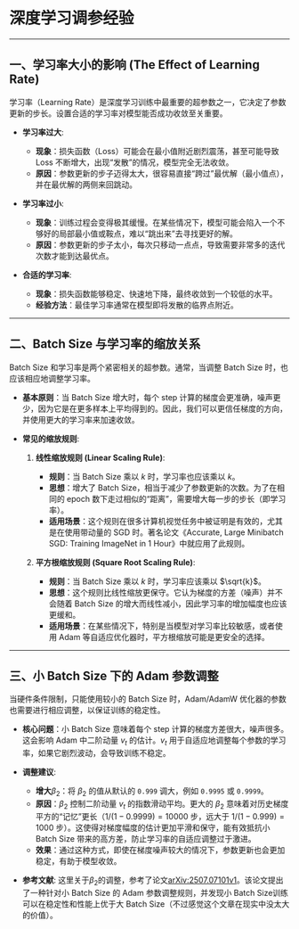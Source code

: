 # 深度学习调参经验

---

## 一、学习率大小的影响 (The Effect of Learning Rate)

学习率（Learning Rate）是深度学习训练中最重要的超参数之一，它决定了参数更新的步长。设置合适的学习率对模型能否成功收敛至关重要。

- **学习率过大**:
  - **现象**：损失函数（Loss）可能会在最小值附近剧烈震荡，甚至可能导致 Loss 不断增大，出现“发散”的情况，模型完全无法收敛。
  - **原因**：参数更新的步子迈得太大，很容易直接“跨过”最优解（最小值点），并在最优解的两侧来回跳动。

- **学习率过小**:
  - **现象**：训练过程会变得极其缓慢。在某些情况下，模型可能会陷入一个不够好的局部最小值或鞍点，难以“跳出来”去寻找更好的解。
  - **原因**：参数更新的步子太小，每次只移动一点点，导致需要非常多的迭代次数才能到达最优点。

- **合适的学习率**:
  - **现象**：损失函数能够稳定、快速地下降，最终收敛到一个较低的水平。
  - **经验方法**：最佳学习率通常在模型即将发散的临界点附近。

---

## 二、Batch Size 与学习率的缩放关系

Batch Size 和学习率是两个紧密相关的超参数。通常，当调整 Batch Size 时，也应该相应地调整学习率。

- **基本原则**：当 Batch Size 增大时，每个 step 计算的梯度会更准确，噪声更少，因为它是在更多样本上平均得到的。因此，我们可以更信任梯度的方向，并使用更大的学习率来加速收敛。

- **常见的缩放规则**:
  1. **线性缩放规则 (Linear Scaling Rule)**:
     - **规则**：当 Batch Size 乘以 $k$ 时，学习率也应该乘以 $k$。
     - **思想**：增大了 Batch Size，相当于减少了参数更新的次数。为了在相同的 epoch 数下走过相似的“距离”，需要增大每一步的步长（即学习率）。
     - **适用场景**：这个规则在很多计算机视觉任务中被证明是有效的，尤其是在使用带动量的 SGD 时。著名论文《Accurate, Large Minibatch SGD: Training ImageNet in 1 Hour》中就应用了此规则。

  2. **平方根缩放规则 (Square Root Scaling Rule)**:
     - **规则**：当 Batch Size 乘以 $k$ 时，学习率应该乘以 $\sqrt{k}$。
     - **思想**：这个规则比线性缩放更保守。它认为梯度的方差（噪声）并不会随着 Batch Size 的增大而线性减小，因此学习率的增加幅度也应该更缓和。
     - **适用场景**：在某些情况下，特别是当模型对学习率比较敏感，或者使用 Adam 等自适应优化器时，平方根缩放可能是更安全的选择。

---

## 三、小 Batch Size 下的 Adam 参数调整

当硬件条件限制，只能使用较小的 Batch Size 时，Adam/AdamW 优化器的参数也需要进行相应调整，以保证训练的稳定性。

- **核心问题**：小 Batch Size 意味着每个 step 计算的梯度方差很大，噪声很多。这会影响 Adam 中二阶动量 $v_t$ 的估计。$v_t$ 用于自适应地调整每个参数的学习率，如果它剧烈波动，会导致训练不稳定。

- **调整建议**:
  - **增大**$\beta_2$：将 $\beta_2$ 的值从默认的 `0.999` 调大，例如 `0.9995` 或 `0.9999`。
  - **原因**：$\beta_2$ 控制二阶动量 $v_t$ 的指数滑动平均。更大的 $\beta_2$ 意味着对历史梯度平方的“记忆”更长（$1/(1-0.9999) = 10000$ 步，远大于 $1/(1-0.999)=1000$ 步）。这使得对梯度幅度的估计更加平滑和保守，能有效抵抗小 Batch Size 带来的高方差，防止学习率的自适应调整过于激进。
  - **效果**：通过这种方式，即使在梯度噪声较大的情况下，参数更新也会更加稳定，有助于模型收敛。

- **参考文献**: 这里关于$\beta_2$的调整，参考了论文[arXiv:2507.07101v1](https://arxiv.org/abs/2507.07101v1)。该论文提出了一种针对小 Batch Size 的 Adam 参数调整规则，并发现小 Batch Size训练可以在稳定性和性能上优于大 Batch Size（不过感觉这个文章在现实中没太大的价值）。
